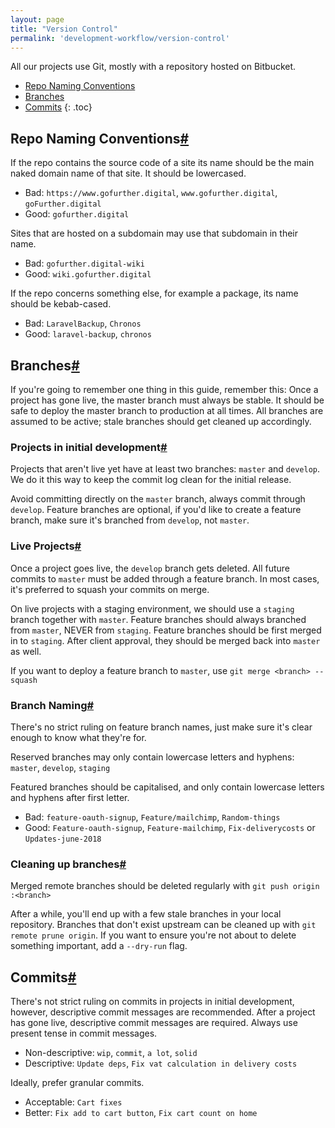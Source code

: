 ```yaml
---
layout: page
title: "Version Control"
permalink: 'development-workflow/version-control'
---
```

All our projects use Git, mostly with a repository hosted on Bitbucket.

- [Repo Naming Conventions](#repo-naming-conventions)
- [Branches](#branches)
- [Commits](#commits)
{: .toc}

## Repo Naming Conventions[#](#repo-naming-conventions)

If the repo contains the source code of a site its name should be the main naked domain name of that site. It should be lowercased.

- Bad: `https://www.gofurther.digital`, `www.gofurther.digital`, `goFurther.digital`
- Good: `gofurther.digital`

Sites that are hosted on a subdomain may use that subdomain in their name.

- Bad: `gofurther.digital-wiki`
- Good: `wiki.gofurther.digital`

If the repo concerns something else, for example a package, its name should be kebab-cased.

- Bad: `LaravelBackup`, `Chronos`
- Good: `laravel-backup`, `chronos`

## Branches[#](#branches)

If you're going to remember one thing in this guide, remember this: Once a project has gone live, the master branch must always be stable. It should be safe to deploy the master branch to production at all times. All branches are assumed to be active; stale branches should get cleaned up accordingly.

### Projects in initial development[#](#projects-in-initial-development)

Projects that aren't live yet have at least two branches: `master` and `develop`. We do it this way to keep the commit log clean for the initial release.

Avoid committing directly on the `master` branch, always commit through `develop`. Feature branches are optional, if you'd like to create a feature branch, make sure it's branched from `develop`, not `master`.


### Live Projects[#](#live-projects)
Once a project goes live, the `develop` branch gets deleted. All future commits to `master` must be added through a feature branch. In most cases, it's preferred to squash your commits on merge.

On live projects with a staging environment, we should use a `staging` branch together with `master`. Feature branches should always branched from `master`, NEVER from `staging`. Feature branches should be first merged in to `staging`. After client approval, they should be merged back into `master` as well.

If you want to deploy a feature branch to `master`, use `git merge <branch> --squash`


### Branch Naming[#](#branch-naming)
There's no strict ruling on feature branch names, just make sure it's clear enough to know what they're for. 

Reserved branches may only contain lowercase letters and hyphens: `master`, `develop`, `staging`

Featured branches should be capitalised, and only contain lowercase letters and hyphens after first letter.

- Bad: `feature-oauth-signup`, `Feature/mailchimp`, `Random-things`
- Good: `Feature-oauth-signup`, `Feature-mailchimp`, `Fix-deliverycosts` or `Updates-june-2018`


### Cleaning up branches[#](#cleaning-up-branches)
Merged remote branches should be deleted regularly with `git push origin :<branch>`

After a while, you'll end up with a few stale branches in your local repository. Branches that don't exist upstream can be cleaned up with `git remote prune origin`. If you want to ensure you're not about to delete something important, add a `--dry-run` flag.


## Commits[#](#commits)
There's not strict ruling on commits in projects in initial development, however, descriptive commit messages are recommended. After a project has gone live, descriptive commit messages are required. Always use present tense in commit messages.

- Non-descriptive: `wip`, `commit`, `a lot`, `solid`
- Descriptive: `Update deps`, `Fix vat calculation in delivery costs`

Ideally, prefer granular commits.

- Acceptable: `Cart fixes`
- Better: `Fix add to cart button`, `Fix cart count on home`
